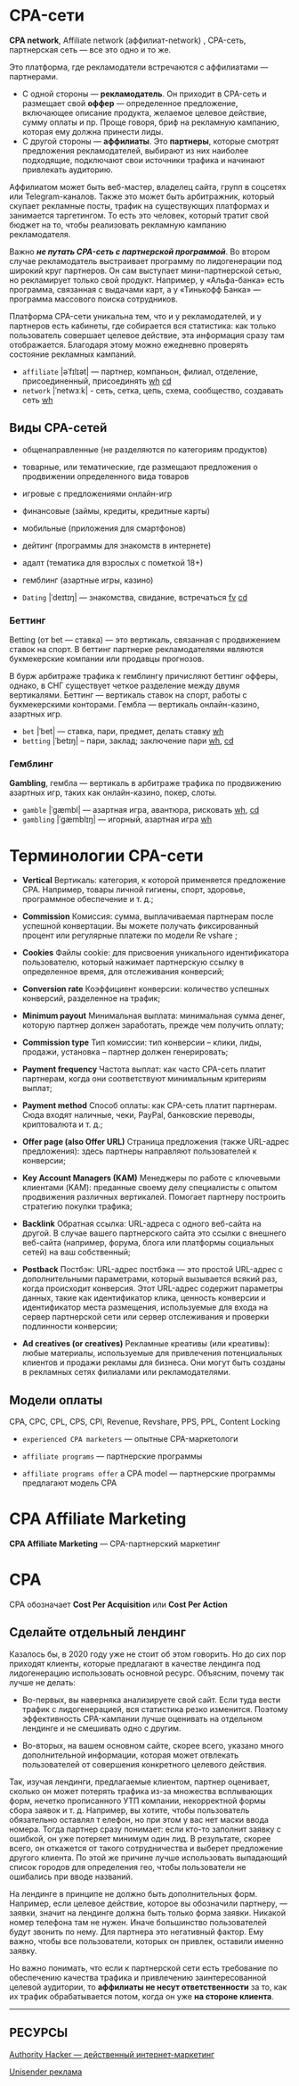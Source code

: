 # CPA-сети

**CPA network**, Affiliate network (аффилиат-network) , CPA-сеть, партнерская сеть — все 
это одно и то же. 

Это платформа, где рекламодатели встречаются с аффилиатами — партнерами.

- С одной стороны — **рекламодатель**. Он приходит в CPA-сеть и размещает свой **оффер** — 
определенное предложение, включающее описание продукта, желаемое целевое действие, 
сумму оплаты и пр. Проще говоря, бриф на рекламную кампанию, которая ему должна принести 
лиды. 
- С другой стороны — **аффилиаты**. Это **партнеры**, которые смотрят предложения 
рекламодателей, выбирают из них наиболее подходящие, подключают свои источники трафика 
и начинают привлекать аудиторию.

Аффилиатом может быть веб-мастер, владелец сайта, групп в соцсетях или Telegram-каналов. 
Также это может быть арбитражник, который скупает рекламные посты, трафик на существующих 
платформах и занимается таргетингом. То есть это человек, который тратит свой бюджет 
на то, чтобы реализовать рекламную кампанию рекламодателя.

Важно ***не путать CPA-сеть с партнерской программой***. Во втором случае рекламодатель 
выстраивает программу по лидогенерации под широкий круг партнеров. Он сам выступает 
мини-партнерской сетью, но рекламирует только свой продукт. Например, у «Альфа-банка» 
есть программа, связанная с выдачами карт, а у «Тинькофф Банка» — программа массового 
поиска сотрудников.

Платформа CPA-сети уникальна тем, что и у рекламодателей, и у партнеров есть кабинеты, 
где собирается вся статистика: как только пользователь совершает целевое действие, эта 
информация сразу там отображается. Благодаря этому можно ежедневно проверять состояние 
рекламных кампаний.

- `affiliate` |əˈfɪlɪət| — партнер, компаньон, филиал, отделение, присоединенный, 
присоединять [wh](https://wooordhunt.ru/word/affiliate) [cd](https://dictionary.cambridge.org/ru/%D0%BF%D1%80%D0%BE%D0%B8%D0%B7%D0%BD%D0%BE%D1%88%D0%B5%D0%BD%D0%B8%D0%B5/%D0%B0%D0%BD%D0%B3%D0%BB%D0%B8%D0%B9%D1%81%D0%BA%D0%B8%D0%B9/affiliate)
- `network` |ˈnetwɜːk| - сеть, сетка, цепь, схема, сообщество, создавать сеть 
[wh](https://wooordhunt.ru/word/network)


## Виды СРА-сетей

- общенаправленные (не разделяются по категориям продуктов)
- товарные, или тематические, где размещают предложения о продвижении определенного вида товаров
- игровые с предложениями онлайн-игр
- финансовые (займы, кредиты, кредитные карты)
- мобильные (приложения для смартфонов)
- дейтинг (программы для знакомств в интернете)
- адалт (тематика для взрослых с пометкой 18+)
- гемблинг (азартные игры, казино)

- `Dating` |ˈdeɪtɪŋ| — знакомства, свидание, встречаться [fv](https://ru.forvo.com/word/dating/) 
[cd](https://dictionary.cambridge.org/ru/%D0%BF%D1%80%D0%BE%D0%B8%D0%B7%D0%BD%D0%BE%D1%88%D0%B5%D0%BD%D0%B8%D0%B5/%D0%B0%D0%BD%D0%B3%D0%BB%D0%B8%D0%B9%D1%81%D0%BA%D0%B8%D0%B9/online-dating)


### Беттинг

Betting (от bet — ставка) — это вертикаль, связанная с продвижением ставок 
на спорт. В беттинг партнерке рекламодателями являются букмекерские компании или продавцы 
прогнозов.

В бурж арбитраже трафика к гемблингу причисляют беттинг офферы, однако, в СНГ существует 
четкое разделение между двумя вертикалями. Беттинг — вертикаль ставок на спорт, работы 
с букмекерскими конторами. Гембла — вертикаль онлайн-казино, азартных игр.

- `bet` |ˈbet| — ставка, пари, предмет, делать ставку [wh](https://wooordhunt.ru/word/bet)
- `betting` |ˈbetɪŋ| – пари, заклад; заключение пари [wh](https://wooordhunt.ru/word/betting), 
[cd](https://dictionary.cambridge.org/ru/%D0%BF%D1%80%D0%BE%D0%B8%D0%B7%D0%BD%D0%BE%D1%88%D0%B5%D0%BD%D0%B8%D0%B5/%D0%B0%D0%BD%D0%B3%D0%BB%D0%B8%D0%B9%D1%81%D0%BA%D0%B8%D0%B9/betting)


### Гемблинг

**Gambling**, гембла — вертикаль в арбитраже трафика по продвижению азартных игр, таких 
как онлайн-казино, покер, слоты.
- `gamble` |ˈɡæmbl| — азартная игра, авантюра, рисковать [wh](https://wooordhunt.ru/word/gamble), 
[cd](https://dictionary.cambridge.org/ru/%D0%BF%D1%80%D0%BE%D0%B8%D0%B7%D0%BD%D0%BE%D1%88%D0%B5%D0%BD%D0%B8%D0%B5/%D0%B0%D0%BD%D0%B3%D0%BB%D0%B8%D0%B9%D1%81%D0%BA%D0%B8%D0%B9/gamble)
- `gambling` |ˈɡæmblɪŋ| — игорный, азартная игра [wh](https://wooordhunt.ru/word/gambling)



# Терминологии CPA-сети

- **Vertical** Вертикаль: категория, к которой применяется предложение CPA. Например, 
товары личной гигиены, спорт, здоровье, программное обеспечение и т. д.;
    
- **Commission** Комиссия: сумма, выплачиваемая партнерам после успешной конвертации. 
Вы можете получать фиксированный процент или регулярные платежи по модели Re vshare ;

- **Cookies** Файлы cookie: для присвоения уникального идентификатора пользователю, 
который нажимает партнерскую ссылку в определенное время, для отслеживания конверсий;

- **Conversion rate** Коэффициент конверсии: количество успешных конверсий, разделенное 
на трафик;

- **Minimum payout** Минимальная выплата: минимальная сумма денег, которую партнер 
должен заработать, прежде чем получить оплату;
    
- **Commission type** Тип комиссии: тип конверсии – клики, лиды, продажи, установка – 
партнер должен генерировать;
    
- **Payment frequency** Частота выплат: как часто CPA-сеть платит партнерам, когда они 
соответствуют минимальным критериям выплат;

- **Payment method** Способ оплаты: как CPA-сеть платит партнерам. Сюда входят наличные, 
чеки, PayPal, банковские переводы, криптовалюта и т. д.;
    
- **Offer page (also Offer URL)** Страница предложения (также URL-адрес предложения): 
здесь партнеры направляют пользователей к конверсии;

- **Key Account Managers (KAM)** Менеджеры по работе с ключевыми клиентами (KAM): 
преданные своему делу специалисты с опытом продвижения различных вертикалей. Помогает 
партнеру построить стратегию покупки трафика;
    
- **Backlink** Обратная ссылка: URL-адреса с одного веб-сайта на другой. В случае вашего 
партнерского сайта это ссылки с внешнего веб-сайта (например, форума, блога или платформы 
социальных сетей) на ваш собственный;
    
- **Postback** Постбэк: URL-адрес постбэка — это простой URL-адрес с дополнительными 
параметрами, который вызывается всякий раз, когда происходит конверсия. Этот URL-адрес 
содержит параметры данных, такие как идентификатор клика, ценность конверсии 
и идентификатор места размещения, используемые для входа на сервер партнерской сети 
или сервер отслеживания и проверки подлинности конверсии;
    
- **Ad creatives (or creatives)** Рекламные креативы (или креативы): любые материалы, 
используемые для привлечения потенциальных клиентов и продажи рекламы для бизнеса. 
Они могут быть созданы в рекламных сетях филиалами или рекламодателями.


## Модели оплаты

CPA, CPC, CPL, CPS, CPI, Revenue, Revshare, PPS, PPL, Content Locking







- `experienced CPA marketers` — опытные CPA-маркетологи

- `affiliate programs` — партнерские программы

- `affiliate programs offer` a CPA model — партнерские программы предлагают модель CPA


# CPA Affiliate Marketing

**CPA Affiliate Marketing** — CPA-партнерский маркетинг


# CPA

CPA обозначает **Cost Per Acquisition** или **Cost Per Action**






## Сделайте отдельный лендинг

Казалось бы, в 2020 году уже не стоит об этом говорить. Но до сих пор приходят клиенты, 
которые предлагают в качестве лендинга под лидогенерацию использовать основной ресурс. 
Объясним, почему так лучше не делать:

- Во-первых, вы наверняка анализируете свой сайт. Если туда вести трафик с лидогенерацией, 
вся статистика резко изменится. Поэтому эффективность CPA-кампании лучше оценивать 
на отдельном лендинге и не смешивать одно с другим.

- Во-вторых, на вашем основном сайте, скорее всего, указано много дополнительной 
информации, которая может отвлекать пользователей от совершения конкретного целевого 
действия.

Так, изучая лендинги, предлагаемые клиентом, партнер оценивает, сколько он может потерять 
трафика из-за множества всплывающих форм, нечетко прописанного УТП компании, некорректной 
формы сбора заявок и т. д. Например, вы хотите, чтобы пользователь обязательно оставлял т
елефон, но при этом у вас нет маски ввода номера. Тогда партнер сразу понимает: если 
кто-то заполнит заявку с ошибкой, он уже потеряет минимум один лид. В результате, скорее 
всего, он откажется от такого сотрудничества и выберет предложение другого клиента. 
По этой же причине лучше использовать выпадающий список городов для определения гео, 
чтобы пользователи не ошибались при вводе названий.

На лендинге в принципе не должно быть дополнительных форм. Например, если целевое 
действие, которое вы обозначили партнеру, — заявки, значит на лендинге должна быть только 
форма заявки. Никакой номер телефона там не нужен. Иначе большинство пользователей будут 
звонить по нему. Для партнера это негативный фактор. Ему важно, чтобы все пользователи, 
которых он привлек, оставили именно заявку.

Но важно понимать, что если к партнерской сети есть требование по обеспечению качества 
трафика и привлечению заинтересованной целевой аудитории, то 
**аффилиаты не несут ответственности** за то, как их трафик обрабатывается потом, 
когда он уже **на стороне клиента**.

***


## РЕСУРСЫ

[Authority Hacker — действенный интернет-маркетинг](https://www.authorityhacker.com/blog/)

[Unisender реклама](https://www.unisender.com/ru/glossary/reklama/)
